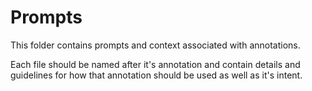 # Prompts

This folder contains prompts and context associated with annotations.

Each file should be named after it's annotation and contain details and guidelines for 
how that annotation should be used as well as it's intent.